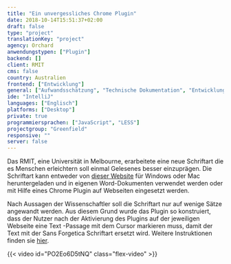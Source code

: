 ```yaml
---
title: "Ein unvergessliches Chrome Plugin"
date: 2018-10-14T15:51:37+02:00
draft: false
type: "project"
translationKey: "project"
agency: Orchard
anwendungstypen: ["Plugin"]
backend: []
client: RMIT
cms: false
country: Australien
frontend: ["Entwicklung"]
general: ["Aufwandsschätzung", "Technische Dokumentation", "Entwicklung", "Deployment"]
ide: "IntelliJ"
languages: ["Englisch"]
platforms: ["Desktop"]
private: true
programmiersprachen: ["JavaScript", "LESS"]
projectgroup: "Greenfield"
responsive: ""
server: false
---
```


Das RMIT, eine Universität in Melbourne, erarbeitete eine neue Schriftart die es Menschen erleichtern soll einmal
 Gelesenes besser einzuprägen. Die Schriftart kann entweder von [dieser Website](http://sansforgetica.rmit/) für Windows oder Mac
  heruntergeladen und in eigenen Word-Dokumenten verwendet werden oder mit Hilfe eines Chrome Plugin auf Webseiten eingesetzt werden.

Nach Aussagen der Wissenschaftler soll die Schriftart nur auf wenige Sätze angewandt werden. Aus diesem Grund wurde
 das Plugin so konstruiert, dass der Nutzer nach der Aktivierung des Plugins auf der jeweiligen Webseite eine Text
 -Passage mit dem Cursor markieren muss, damit der Text mit der Sans Forgetica Schriftart ersetzt wird. Weitere
  Instruktionen finden sie [hier](https://chrome.google.com/webstore/detail/sans-forgetica-study-mode/jojbobbpjflbaekncckdbanjoakgpbbc?hl=en).

{{< video id="PO2Eo6D5tNQ" class="flex-video" >}}